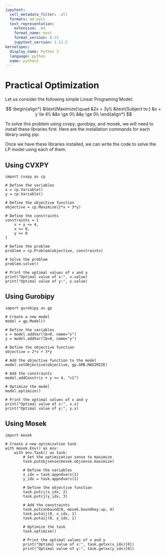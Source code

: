 ```yaml
---
jupytext:
  cell_metadata_filter: -all
  formats: md:myst
  text_representation:
    extension: .md
    format_name: myst
    format_version: 0.13
    jupytext_version: 1.11.5
kernelspec:
  display_name: Python 3
  language: python
  name: python3
---
```


# Practical Optimization

Let us consider the following simple Linear Programing Model:

$$
\begin{align*}
&\text{Maximize}\quad &2x + 3y\\
&\text{Subject to:}
&x + y \le 4\\
&&x \ge 0\\
&&y \ge 0\\
\end{align*}
$$

To solve this problem using cvxpy, gurobipy, and mosek, we will need to install these libraries first. Here are the installation commands for each library using pip:


Once we have these libraries installed, we can write the code to solve the LP model using each of them.

## Using CVXPY

```{code-cell}
import cvxpy as cp

# Define the variables
x = cp.Variable()
y = cp.Variable()

# Define the objective function
objective = cp.Maximize(2*x + 3*y)

# Define the constraints
constraints = [
    x + y <= 4,
    x >= 0,
    y >= 0
]

# Define the problem
problem = cp.Problem(objective, constraints)

# Solve the problem
problem.solve()

# Print the optimal values of x and y
print("Optimal value of x:", x.value)
print("Optimal value of y:", y.value)
```

## Using Gurobipy

```{code-cell}
import gurobipy as gp

# Create a new model
model = gp.Model()

# Define the variables
x = model.addVar(lb=0, name="x")
y = model.addVar(lb=0, name="y")

# Define the objective function
objective = 2*x + 3*y

# Add the objective function to the model
model.setObjective(objective, gp.GRB.MAXIMIZE)

# Add the constraints
model.addConstr(x + y <= 4, "c1")

# Optimize the model
model.optimize()

# Print the optimal values of x and y
print("Optimal value of x:", x.x)
print("Optimal value of y:", y.x)
```
## Using Mosek

```{code-cell}
import mosek

# Create a new optimization task
with mosek.Env() as env:
    with env.Task() as task:
        # Set the optimization sense to maximize
        task.putobjsense(mosek.objsense.maximize)

        # Define the variables
        x_idx = task.appndvars(1)
        y_idx = task.appndvars(1)

        # Define the objective function
        task.putcj(x_idx, 2)
        task.putcj(y_idx, 3)

        # Add the constraints
        task.putconbound(0, mosek.boundkey.up, 4)
        task.putaij(0, x_idx, 1)
        task.putaij(0, y_idx, 1)

        # Optimize the task
        task.optimize()

        # Print the optimal values of x and y
        print("Optimal value of x:", task.getxx(x_idx)[0])
        print("Optimal value of y:", task.getxx(y_idx)[0])
```
